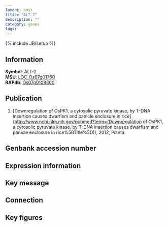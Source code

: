 ```yaml
---
layout: post
title: "ALT-2"
description: ""
category: genes
tags: 
---
```

{% include JB/setup %}

## Information
__Symbol__: ALT-2  
__MSU__: [LOC_Os07g01760](http://rice.plantbiology.msu.edu/cgi-bin/ORF_infopage.cgi?orf=LOC_Os07g01760)  
__RAPdb__: [Os07g0108300](http://rapdb.dna.affrc.go.jp/viewer/gbrowse_details/irgsp1?name=Os07g0108300)  

## Publication
1. [Downregulation of OsPK1, a cytosolic pyruvate kinase, by T-DNA insertion causes dwarfism and panicle enclosure in rice](http://www.ncbi.nlm.nih.gov/pubmed?term=(Downregulation of OsPK1, a cytosolic pyruvate kinase, by T-DNA insertion causes dwarfism and panicle enclosure in rice%5BTitle%5D)), 2012, Planta.

## Genbank accession number

## Expression information

## Key message

## Connection

## Key figures


